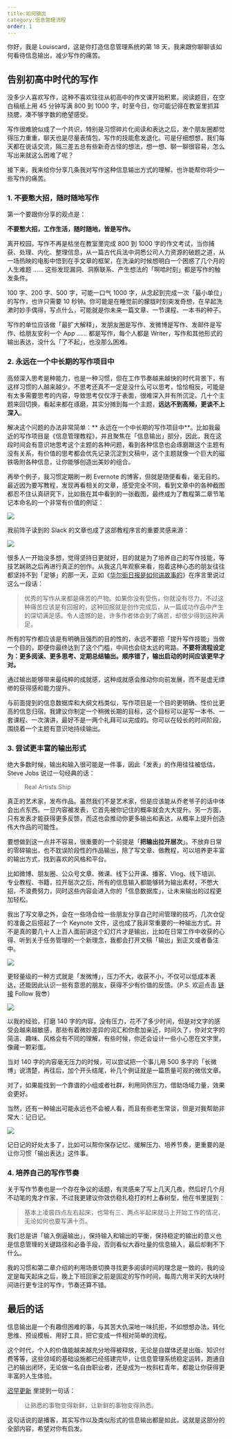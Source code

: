 ```yaml
---
title:如何输出
category:信息管理流程
order: 1
---
```


你好，我是 Louiscard，这是你打造信息管理系统的第 18 天，我来跟你聊聊该如何看待信息输出，减少写作的痛苦。

告别初高中时代的写作
----------

没多少人喜欢写作，这种不喜欢往往从初高中的作文课开始积累。阅读题目，在空白稿纸上用 45 分钟写满 800 到 1000 字，时至今日，你可能记得在教室里抓耳挠腮，凑不够字数的绝望感受。

写作很难貌似成了一个共识，特别是习惯碎片化阅读和表达之后，发个朋友圈都觉得压力重重，聊天也是尽量表情包，写作的技能愈发退化。可是仔细想想，我们每天都在说话交流，隔三差五总有些新奇古怪的想法，想一想、聊一聊很容易，怎么写出来就这么困难了呢？

接下来，我来给你分享几条我对写作这种信息输出方式的理解，也许能帮你将少一些写作的痛苦。

### 1. 不要憋大招，随时随地写作

第一个要跟你分享的观点是：

**不要憋大招，工作生活，随时随地，皆是写作。**

离开校园，写作不再是枯坐在教室里完成 800 到 1000 字的作文考试，当你捕获、处理、内化、整理信息，从一篇古代兵法中洞悉公司人力资源的破题之道，从一场热映的电影中悟到在手文章的框架，在洗澡的时候想明白一个困惑了几个月的人生难题 …… 这些发现漏洞、洞察联系、产生想法的「啊哈时刻」都是写作的触发条件。

100 字、200 字、500 字，可能一口气 1000 字，从念起到完成一次「最小单位」的写作，也许只需要 10 秒钟。你可能是在睡觉前的朦胧时刻突发奇想，在早起洗漱时妙手偶得，写点什么，可能就是你未来一篇文章、一节课程、一本书的种子。

写作的单位应该做「最扩大解释」，发朋友圈是写作、发微博是写作、发邮件是写作、给朋友安利一个 App …… 都是写作，每个人都是 Writer，写作和其他形式的输出表达，没什么「了不起」，也没那么困难。

### 2. 永远在一个中长期的写作项目中

高频深入思考是种能力，也是一种习惯，但在工作节奏越来越快的时代背景下，有这样习惯的人越来越少。不思考还真不一定是没什么可以思考，恰恰相反，可能是有太多需要思考的内容，导致思考仅仅浮于表面，很难深入并有所沉淀。几十个主题来回切换，看起来都在琢磨，其实分摊到每一个主题，**远达不到高频，更谈不上深入**。

解决这个问题的办法非常简单：** 永远在一个中长期的写作项目中**。比如我最近的写作项目是《信息管理教程》，并且聚焦在「信息输出」部分，因此，我在这段时间会有意识地思考这个主题的各种问题，看到各种信息也会琢磨跟这个主题有没有关系，有价值的思考都会优先记录沉淀到文稿中，这个主题就像一个巨大的磁铁吸附各种信息，让你能够创造出美妙的组合。

再举个例子，我习惯定期刷一刷 Evernote 的博客，但就是随便看看，毫无目的。最近因为要写教程，发现再看相关的文章，感受完全不同，看到文章中的各种截图都忍不住认真研究下，比如我在其中看到的一张截图，最终成为了教程第二章节笔记本命名的一个非常有价值的例证：

![](http://image.louiscards.com/blog/094255.jpg-beta3.0)

我前阵子读到的 Slack 的文章也成了这部教程序言的重要灵感来源：

![](http://image.louiscards.com/blog/123804.png-beta3.0)

很多人一开始没多想，觉得坚持日更就好，目的就是为了培养自己的写作技能，等技艺娴熟之后再进行真正的创作。从我这几年观察来看，抱着这种心态的朋友往往都坚持不到「足够」的那一天，正如《[华尔街日报是如何讲故事的](https://book.douban.com/subject/1472946/)》在序言里说过这么一段话：

> 优秀的写作从来都是痛苦的产物。如果你没有受伤，你就没有尽力。不过这种痛苦应该是有回报的，这种回报就是创作完成后，从一篇成功作品中产生的深切满足感。令人遗憾的是，许多作者体会到了痛苦，却很少得到这种满足。

所有的写作都应该是有明确且强烈的目的性的，永远不要把「提升写作技能」当做一个目的，即便你最终达到了这个门槛，中间也会绕太远的弯路。**不要将流程设定为：更多阅读、更多思考、定期总结输出。顺序错了，输出启动的时间应该更早才对。**

通过输出能够带来最纯粹的成就感，这种成就感会推动你向前发展，而不是虚无缥缈的获得感和能力提升。

与前面提到的信息数据库和大纲文档类似，写作项目是一个目的更明确、性价比更高的信息归宿。我建议你制定一个稍微长期的目标，这个目标可以是写一本书、一套课程、一次演讲，最好不是一两个礼拜可以完成的。你可以在较长的时间阶段，围绕着一个主题有意识地持续输出。

### 3. 尝试更丰富的输出形式

绝大多数时候，输出和输入很可能是一件事，因此「发表」的作用往往被低估，Steve Jobs 说过一句经典的话：

> Real Artists Ship

真正的艺术家，发布作品。虽然我们不是艺术家，但是应该能从乔老爷子的话中体会出点东西。一旦内容被发表，它首先被你记住的概率就会大大提升。另一方面，只有发表才能获得更多反馈，而这也会推动你更多输出和表达，从概率上提升创造伟大作品的可能性。

要想做到这一点并不容易，很重要的一个前提是「**把输出拉开层次**」。不放弃日常的零碎输出，也不耽误阶段性的作品输出，除了写文章、做教程，可以培养更丰富的输出方式，找到喜欢的风格和平台。

比如微博、朋友圈、公众号文章、微课、线下公开课、播客、Vlog、线下培训、专业教程、书籍，拉开层次之后，所有的信息输入都能够转为输出素材，不憋大招，不浪费努力，同时这些内容会进入你的「信息数据库」，让未来输出的过程更加轻松。

我出了写文章之外，会在一些场合给一些朋友分享自己时间管理的技巧，几次仓促的准备之后搭起了一个 Keynote 文件，这也成了我非常重要的一种输出方式。并不是真的要几十人上百人面前讲这个幻灯片才是输出，比如在日常工作中收获的心得、听到关于任务管理的一个新理念，我都会打开文稿「输出」到正文或者备注中。

![](http://image.louiscards.com/blog/2019-11-18-025635.png-beta3.0)

更轻量级的一种方式就是「发微博」，压力不大，收获不小，不仅可以低成本表达，还能因此认识一些有意思的朋友，获得不少有价值的反馈。（P.S. 欢迎点击 [链接](https://weibo.com/1682512537) Follow 我😎）

![](http://image.louiscards.com/blog/2019-12-28-123033.png-beta3.0)

以我的经验，打磨 140 字的内容，没有压力，花不了多少时间，但是对文字的感受会越来越敏感，那些有着微妙差异的词汇和你愈加亲近，时间久了，你对文字的简洁、趣味、风格会有不同的理解，有些时候，你还会设计一些小心思在文字里，像藏一颗彩蛋。

当对 140 字的内容毫无压力的时候，可以尝试把一个事儿用 500 多字的「长微博」说清楚，再往后，加个开头结尾，补几个例证就是一篇质量可观的微信文章。

对了，如果能找到一个靠谱的小组或者社群，利用同侪压力，借助场域力量，效果会更好。

当然，还有一种输出可能永远也不会被人看，而且有些老生常谈，但是对我帮助非常大：记日记。

![](http://image.louiscards.com/blog/2019-12-28-123332.png-beta3.0)

记日记的好处太多了，比如可以帮你保存记忆、缓解压力、培养节奏，更重要的是让你习惯「输出表达」这件事。

### 4. 培养自己的写作节奏

关于写作节奏也是一个存在争议的话题，有灵感来了写上几天几夜，然后好几个月不动笔的鬼才作家，不过我更建议你效仿稳扎稳打的村上春树型，他在书里提到：

> 基本上凌晨四点左右起床，也常有三、两点半起床就马上开始工作的情况，无论如何也要写满十页。

我们总是讲「输入倒逼输出」，保持输入和输出的平衡，保持稳定的输出的意义也是信息管理的关键路径和必备手段，否则看似大吞吐量的信息输入，最后却剩不下什么。

我的习惯和第二章介绍的利用场景切换寻找更多阅读时间的理念是一致的，我的设定是每天起床之后，晚上下班回家之前是固定的写作时间，每周六用半天的大块时间进行更专注的写作，节奏还算不错。

最后的话
----

信息输出是一个有趣但困难的事，与其苦大仇深地一味抗拒，不如想想办法，转化思维、预设模板、用好工具，把它变成一件相对简单的流程。

这个时代，个人的价值能越来越充分地得被释放，无论是自媒体还是出版、知识付费等等，这些领域的基础设施都已经搭建完毕，让信息管理系统稳定运转，跑通自己的输出闭环，无论做一名自由职业者，还是成为一枚斜杠青年，都能让你获得更丰富的人生体验。

[迟早更新](https://podcast.weareones.com) 里提到一句话：

> 让熟悉的事物变得新鲜，让新鲜的事物变得熟悉。

这句话说的是播客，其实写作以及类似形式的信息输出都是如此，这就是这部分的全部内容，希望对你有启发。